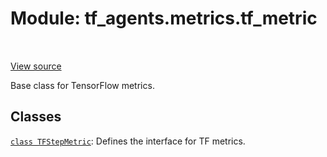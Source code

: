 <div itemscope itemtype="http://developers.google.com/ReferenceObject">
<meta itemprop="name" content="tf_agents.metrics.tf_metric" />
<meta itemprop="path" content="Stable" />
</div>

# Module: tf_agents.metrics.tf_metric

<table class="tfo-notebook-buttons tfo-api" align="left">
</table>

<a target="_blank" href="https://github.com/tensorflow/agents/tree/master/tf_agents/metrics/tf_metric.py">View
source</a>

Base class for TensorFlow metrics.

<!-- Placeholder for "Used in" -->


## Classes

[`class TFStepMetric`](../../tf_agents/metrics/tf_metric/TFStepMetric.md): Defines the interface for TF metrics.

